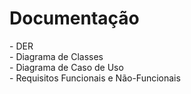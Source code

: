 <h1>Documentação</h1>
  - DER
  <br>
  - Diagrama de Classes
  <br>
  - Diagrama de Caso de Uso
  <br>
  - Requisitos Funcionais e Não-Funcionais
